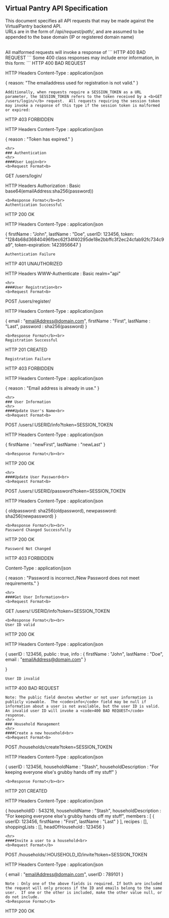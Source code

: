 ## Virtual Pantry API Specification
This document specifies all API requests that may be made against the VirtualPantry backend API.
<br>
URLs are in the form of */api/request/path/*, and are assumed to be appended to the base domain (IP or registered domain name)

<br>
All malformed requests will invoke a response of 
```
HTTP 400 BAD REQUEST
```
Some 400 class responses may include error information, in this form:
```
HTTP 400 BAD REQUEST

HTTP Headers
Content-Type : application/json

{
  reason: "The emailaddress used for registration is not valid."
}
```
Additionally, when requests require a SESSION_TOKEN as a URL parameter, the SESSION_TOKEN refers to the token received by a <b>GET /users/login/</b> request.  All requests requiring the session token may invoke a response of this type if the session token is malformed or expired:
```
HTTP 403 FORBIDDEN

HTTP Headers
Content-Type : application/json

{
	reason : "Token has expired."
}
```
<hr>
### Authentication 
<hr>
####User Login<br>
<b>Request Format<b>
```
GET /users/login/

HTTP Headers
Authorization : Basic base64(emailAddress:sha256(password))
```
<b>Response Format</b><br>
Authentication Successful
```
HTTP 200 OK

HTTP Headers
Content-Type : application/json

{
  firstName : "John",
  lastName : "Doe",
  userID: 123456,
  token: "1284b68d36840496fbec62f34f40295de18e2bbffc3f2ec24cfab92fc734c9a9",
  token-expiration: 1423956647
}
```
Authentication Failure
```
HTTP 401 UNAUTHORIZED

HTTP Headers
WWW-Authenticate : Basic realm="api"
```
<hr>
####User Registration<br>
<b>Request Format<b>
```
POST /users/register/

HTTP Headers
Content-Type : application/json

{
  email : "emailAddress@domain.com",
  firstName : "First",
  lastName : "Last",
  password : sha256(password)
}
```
<b>Response Format</b><br>
Registration Successful
```
HTTP 201 CREATED
```
Registration Failure
```
HTTP 403 FORBIDDEN

HTTP Headers
Content-Type : application/json

{
  reason : "Email address is already in use."
}
```
<hr>
### User Information
<hr>
####Update User's Name<br>
<b>Request Format<b>
```
POST /users/:USERID/info?token=SESSION_TOKEN

HTTP Headers
Content-Type : application/json

{
  firstName : "newFirst",
  lastName : "newLast"
}
```
<b>Response Format</b><br>
```
HTTP 200 OK
```
<hr>
####Update User Password<br>
<b>Request Format<b>
```
POST /users/:USERID/password?token=SESSION_TOKEN

HTTP Headers
Content-Type : application/json

{
  oldpassword: sha256(oldpassword),
  newpassword: sha256(newpassword)
}
```
<b>Response Format</b><br>
Password Changed Successfully
```
HTTP 200 OK
```
Password Not Changed
```
HTTP 403 FORBIDDEN

Content-Type : application/json

{
	reason : "Password is incorrect./New Password does not meet requirements."
}
```
<hr>
####Get User Information<br>
<b>Request Format<b>
```
GET /users/:USERID/info?token=SESSION_TOKEN
```
<b>Response Format</b><br>
User ID valid
```
HTTP 200 OK

HTTP Headers
Content-Type : application/json

{
	userID : 123456,
	public : true,
	info : {
		firstName : "John",
		lastName : "Doe",
		email : "emailAddress@domain.com"
	}
	
}
```
User ID invalid
```
HTTP 400 BAD REQUEST
```
Note: The public field denotes whether or not user information is publicly viewable.  The <code>info</code> field may be null if information about a user is not available, but the user ID is valid.  An invalid user ID will invoke a <code>400 BAD REQUEST</code> response.
<hr>
### Household Management
<hr>
####Create a new household<br>
<b>Request Format<b>
```
POST /households/create?token=SESSION_TOKEN

HTTP Headers
Content-Type : application/json

{
  userID : 123456,
  householdName : "Stash",
  householdDescription : "For keeping everyone else's grubby hands off my stuff"
}
```
<b>Response Format</b><br>
```
HTTP 201 CREATED

HTTP Headers
Content-Type : application/json

{
  householdID : 543216,
  householdName : "Stash",
  householdDescription : "For keeping everyone else's grubby hands off my stuff",
  members : [
	  {
		  userID: 123456,
		  firstName : "First",
		  lastName : "Last"
	  }
  ],
  recipes : [],
  shoppingLists : [],
  headOfHousehold : 123456
}
```
<hr>
####Invite a user to a household<br>
<b>Request Format</b>
```
POST /households/:HOUSEHOLD_ID/invite?token=SESSION_TOKEN

HTTP Headers
Content-Type : application/json

{
	email : "emailAddress@domain.com",
	userID : 789101
}
```
Note : Only one of the above fields is required. If both are included the request will only process if the ID and emails belong to the same user.  If one or the other is included, make the other value null, or do not include.
<b>Response Format</b>
```
HTTP 200 OK
```
